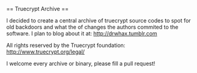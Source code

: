 == Truecrypt Archive ==

I decided to create a central archive of truecrypt source codes to spot for
old backdoors and what the of changes the authors commited to the software. I plan to blog about it at: http://drwhax.tumblr.com

All rights reserved by the Truecrypt foundation:
http://www.truecrypt.org/legal/

І welcome every archive or binary, please fill a pull request!
